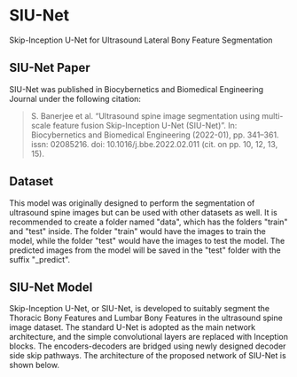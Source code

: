 # SIU-Net
Skip-Inception U-Net for Ultrasound Lateral Bony Feature Segmentation

## SIU-Net Paper
SIU-Net was published in Biocybernetics and Biomedical Engineering Journal under the following citation:
>S. Banerjee et al. “Ultrasound spine image segmentation using multi-scale feature fusion Skip-Inception U-Net (SIU-Net)”. In: Biocybernetics and Biomedical Engineering (2022-01), pp. 341–361. issn: 02085216. doi: 10.1016/j.bbe.2022.02.011 (cit. on pp. 10, 12, 13, 15).

## Dataset
This model was originally designed to perform the segmentation of ultrasound spine images but can be used with other datasets as well. It is recommended to create a folder named "data", which has the folders "train" and "test" inside. The folder "train" would have the images to train the model, while the folder "test" would have the images to test the model. The predicted images from the model will be saved in the "test" folder with the suffix "_predict".

## SIU-Net Model
Skip-Inception U-Net, or SIU-Net, is developed to suitably segment the Thoracic Bony Features and Lumbar Bony Features in the ultrasound spine image dataset. The standard U-Net is adopted as the main network architecture, and the simple convolutional layers are replaced with Inception blocks. The encoders-decoders are bridged using newly designed decoder side skip pathways. The architecture of the proposed network of SIU-Net is shown below.
